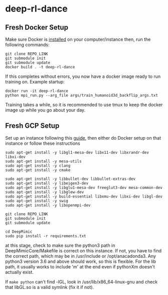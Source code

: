# deep-rl-dance

## Fresh Docker Setup
Make sure Docker is [installed](https://docs.docker.com/engine/install/) on your computer/instance then, run the following commands:
```
git clone REPO_LINK
git submodule init
git submodule update
docker build . -t deep-rl-dance
```
If this completes without errors, you now have a docker image ready to run training on. Example startup:
```
docker run -it deep-rl-dance
python mpi_run.py --arg_file args/train_humanoid3d_backflip_args.txt
```
Training takes a while, so it is recommended to use tmux to keep the docker image up while you go about your day.

## Fresh GCP Setup
Set up an instance following this [guide](https://github.com/cs231n/gcloud), then either do Docker setup on that instance or follow these instructions

```
sudo apt-get install -y libgl1-mesa-dev libx11-dev libxrandr-dev libxi-dev
sudo apt-get install -y mesa-utils
sudo apt-get install -y clang
sudo apt-get install -y cmake

sudo apt-get install -y libbullet-dev libbullet-extras-dev
sudo apt-get install -y libeigen3-dev
sudo apt-get install -y libglu1-mesa-dev freeglut3-dev mesa-common-dev
sudo apt-get install -y libglew-dev
sudo apt-get install -y build-essential libxmu-dev libxi-dev libgl-dev
sudo apt-get install -y swig
sudo apt-get install -y libopenmpi-dev

git clone REPO_LINK
git submodule init
git submodule update

cd DeepMimic
sudo pip install -r requirements.txt
```
at this stage, check to make sure the python3 path in DeepMimicCore/Makefile is correct on this instance. If not, you have to find the correct path, which may be in /usr/include or /opt/anacadonda3. Any python3 version 3.6 and above should work, so this is flexible. For the lib path, it usually works to include 'm' at the end even if pythonXm doesn't actually exist.

If ```make python``` can't find -lGL, look in /usr/lib/x86_64-linux-gnu and check that libGL.so is a valid symlink (fix it if not).
